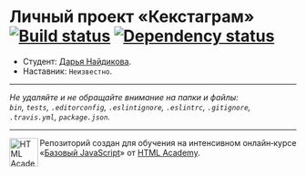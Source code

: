 # Личный проект «Кекстаграм» [![Build status][travis-image]][travis-url] [![Dependency status][dependency-image]][dependency-url]

* Студент: [Дарья Найдикова](https://up.htmlacademy.ru/javascript/7/user/100740).
* Наставник: `Неизвестно`.

---

_Не удаляйте и не обращайте внимание на папки и файлы:_<br>
_`bin`, `tests`, `.editorconfig`, `.eslintignore`, `.eslintrc`, `.gitignore`, `.travis.yml`, `package.json`._

---

<a href="https://htmlacademy.ru/intensive/javascript"><img align="left" width="50" height="50" title="HTML Academy" src="https://up.htmlacademy.ru/static/img/intensive/javascript/logo-for-github.svg"></a>

Репозиторий создан для обучения на интенсивном онлайн‑курсе «[Базовый JavaScript](https://htmlacademy.ru/intensive/javascript)» от [HTML Academy](https://htmlacademy.ru).

[travis-image]: https://travis-ci.org/htmlacademy-javascript/100740-kekstagram.svg?branch=master
[travis-url]: https://travis-ci.org/htmlacademy-javascript/100740-kekstagram
[dependency-image]: https://david-dm.org/htmlacademy-javascript/100740-kekstagram.svg?style=flat-square
[dependency-url]: https://david-dm.org/htmlacademy-javascript/100740-kekstagram
